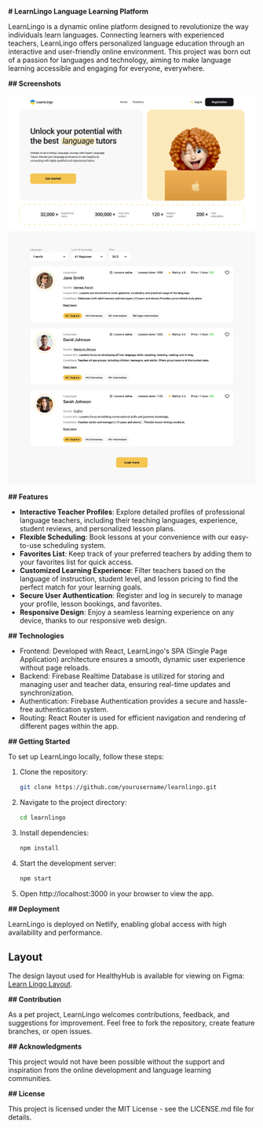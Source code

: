 **# LearnLingo Language Learning Platform**

LearnLingo is a dynamic online platform designed to revolutionize the way individuals learn languages. Connecting learners with experienced teachers, LearnLingo offers personalized language education through an interactive and user-friendly online environment. This project was born out of a passion for languages and technology, aiming to make language learning accessible and engaging for everyone, everywhere.

**## Screenshots**

![Welcome Page](./src/assets/images/home-page.jpg)
![Teachers Page](./src/assets/images/teachers-page.jpg)


**## Features**

- **Interactive Teacher Profiles**: Explore detailed profiles of professional language teachers, including their teaching languages, experience, student reviews, and personalized lesson plans.
- **Flexible Scheduling**: Book lessons at your convenience with our easy-to-use scheduling system.
- **Favorites List**: Keep track of your preferred teachers by adding them to your favorites list for quick access.
- **Customized Learning Experience**: Filter teachers based on the language of instruction, student level, and lesson pricing to find the perfect match for your learning goals.
- **Secure User Authentication**: Register and log in securely to manage your profile, lesson bookings, and favorites.
- **Responsive Design**: Enjoy a seamless learning experience on any device, thanks to our responsive web design.

**## Technologies**

- Frontend: Developed with React, LearnLingo's SPA (Single Page Application) architecture ensures a smooth, dynamic user experience without page reloads.
- Backend: Firebase Realtime Database is utilized for storing and managing user and teacher data, ensuring real-time updates and synchronization.
- Authentication: Firebase Authentication provides a secure and hassle-free authentication system.
- Routing: React Router is used for efficient navigation and rendering of different pages within the app.

**## Getting Started**

To set up LearnLingo locally, follow these steps:

1. Clone the repository:

   ```bash
   git clone https://github.com/yourusername/learnlingo.git

   ```

2. Navigate to the project directory:

   ```bash
   cd learnlingo

   ```

3. Install dependencies:

   ```bash
   npm install

   ```

4. Start the development server:

   ```bash
   npm start

   ```


5. Open http://localhost:3000 in your browser to view the app.

**## Deployment**

LearnLingo is deployed on Netlify, enabling global access with high availability and performance.

## Layout

The design layout used for HealthyHub is available for viewing on Figma:
[Learn Lingo Layout](https://www.figma.com/file/dewf5jVviSTuWMMyU3d8Mc/Learn-Lingo?type=design&node-id=6-356&mode=design&t=CCdMpN1epvKY54Mp-0).

**## Contribution**

As a pet project, LearnLingo welcomes contributions, feedback, and suggestions for improvement. Feel free to fork the repository, create feature branches, or open issues.

**## Acknowledgments**

This project would not have been possible without the support and inspiration from the online development and language learning communities.

**## License**

This project is licensed under the MIT License - see the LICENSE.md file for details.
